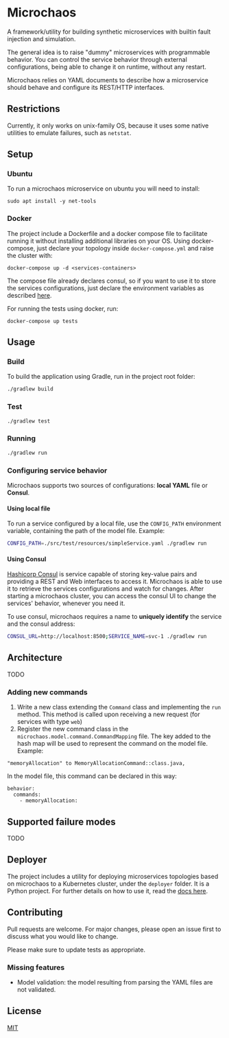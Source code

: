 # Microchaos

A framework/utility for building synthetic microservices with builtin fault injection and simulation.

The general idea is to raise "dummy" microservices with programmable behavior. You can control the
service behavior through external configurations, being able to change it on runtime,
without any restart. 

Microchaos relies on YAML documents to describe how a microservice should behave and configure 
its REST/HTTP interfaces.  

## Restrictions

Currently, it only works on unix-family OS, because it uses some native utilities to emulate failures, such as `netstat`.  

## Setup

### Ubuntu
To run a microchaos microservice on ubuntu you will need to install:
```
sudo apt install -y net-tools
```

### Docker
The project include a Dockerfile and a docker compose file to facilitate running it without installing
additional libraries on your OS. Using docker-compose, just declare your topology inside 
`docker-compose.yml` and raise the cluster with:
```
docker-compose up -d <services-containers>
```
The compose file already declares consul, so if you want to use it to store the services configurations,
just declare the environment variables as described [here](#using-consul).


For running the tests using docker, run:
```
docker-compose up tests
```

## Usage

### Build
To build the application using Gradle, run in the project root folder:

```bash
./gradlew build
```

### Test

```bash
./gradlew test
```

### Running
```bash
./gradlew run
```

### Configuring service behavior

Microchaos supports two sources of configurations: **local YAML** file or **Consul**.

#### Using local file

To run a service configured by a local file, use the `CONFIG_PATH` environment variable, containing the path
of the model file. Example:

```bash 
CONFIG_PATH=./src/test/resources/simpleService.yaml ./gradlew run
``` 

#### Using Consul
[Hashicorp Consul](https://www.consul.io/) is service capable of storing key-value pairs and providing
a REST and Web interfaces to access it. Microchaos is able to use it to retrieve the services configurations
and watch for changes. After starting a microchaos cluster, you can access the consul UI to 
change the services' behavior, whenever you need it.

To use consul, microchaos requires a name to **uniquely identify** the service and the consul address:

```bash 
CONSUL_URL=http://localhost:8500;SERVICE_NAME=svc-1 ./gradlew run
``` 

## Architecture

TODO

### Adding new commands

1. Write a new class extending the `Command` class and implementing the `run` method. This method is called upon 
receiving a new request (for services with type `web`)
2. Register the new command class in the `microchaos.model.command.CommandMapping` file. The key added to the hash map 
will be used to represent the command on the model file. Example:
```
"memoryAllocation" to MemoryAllocationCommand::class.java,
``` 
In the model file, this command can be declared in this way:
```
behavior:
  commands:
    - memoryAllocation:
```

## Supported failure modes

TODO

## Deployer

The project includes a utility for deploying microservices topologies based on microchaos to a Kubernetes cluster,
under the `deployer` folder. It is a Python project. For further details on how to use it, read the
[docs here](./deployer/README.md).


## Contributing
Pull requests are welcome. For major changes, please open an issue first to discuss what you would like to change.

Please make sure to update tests as appropriate.

### Missing features

- Model validation: the model resulting from parsing the YAML files are not validated.  

## License
[MIT](https://choosealicense.com/licenses/mit/)